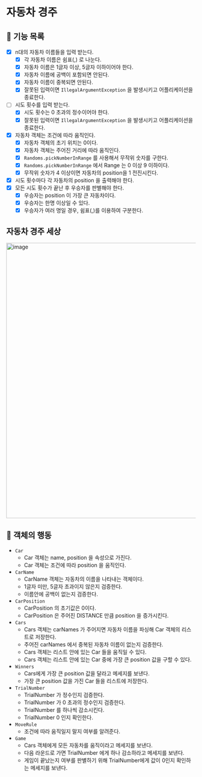 # 자동차 경주

## 🎯 기능 목록

- [X] n대의 자동차 이름들을 입력 받는다.
    - [X] 각 자동차 이름은 쉼표(,) 로 나눈다.
    - [X] 자동차 이름은 1글자 이상, 5글자 이하이어야 한다.
    - [X] 자동차 이름에 공백이 포함되면 안된다.
    - [X] 자동차 이름이 중복되면 안된다.
    - [X] 잘못된 입력이면 `IllegalArgumentException` 을 발생시키고 어플리케이션을 종료한다.
- [ ] 시도 횟수를 입력 받는다.
    - [X] 시도 횟수는 0 초과의 정수이어야 한다.
    - [X] 잘못된 입력이면 `IllegalArgumentException` 을 발생시키고 어플리케이션을 종료한다.
- [X] 자동차 객체는 조건에 따라 움직인다.
    - [X] 자동차 객체의 초기 위치는 0이다.
    - [X] 자동차 객체는 주어진 거리에 따라 움직인다.
    - [X] `Randoms.pickNumberInRange` 를 사용해서 무작위 숫자를 구한다.
    - [X] `Randoms.pickNumberInRange` 에서 Range 는 0 이상 9 이하이다.
    - [X] 무작위 숫자가 4 이상이면 자동차의 position을 1 전진시킨다.
- [X] 시도 횟수마다 각 자동차의 position 을 출력해야 한다.
- [X] 모든 시도 횟수가 끝난 후 우승자를 판별해야 한다.
    - [X] 우승자는 position 이 가장 큰 자동차이다.
    - [X] 우승자는 한명 이상일 수 있다.
    - [X] 우승자가 여러 명일 경우, 쉼표(,)를 이용하여 구분한다. 

## 자동차 경주 세상

<img width="732" alt="image" src="https://github.com/ddoddii/ddoddii.github.io/assets/95014836/3f614c97-47ee-414a-a7fa-1da07219267a">


## 🤖 객체의 행동
- `Car`
  - Car 객체는 name, position 을 속성으로 가진다.
  - Car 객체는 조건에 따라 position 을 움직인다. 
- `CarName`
  - CarName 객체는 자동차의 이름을 나타내는 객체이다.
  - 1글자 미만, 5글자 초과이지 않은지 검증한다.
  - 이름안에 공백이 없는지 검증한다. 
- `CarPosition`
  - CarPosition 의 초기값은 0이다.
  - CarPosition 은 주어진 DISTANCE 만큼 position 을 증가시킨다.
- `Cars`
  - Cars 객체는 carNames 가 주어지면 자동차 이름을 파싱해 Car 객체의 리스트로 저장한다.
  - 주어진 carNames 에서 중복된 자동차 이름이 없는지 검증한다. 
  - Cars 객체는 리스트 안에 있는 Car 들을 움직일 수 있다.
  - Cars 객체는 리스트 안에 있는 Car 중에 가장 큰 position 값을 구할 수 있다.
- `Winners`
  - Cars에게 가장 큰 position 값을 달라고 메세지를 보낸다.
  - 가장 큰 position 값을 가진 Car 들을 리스트에 저장한다.
- `TrialNumber`
  - TrialNumber 가 정수인지 검증한다.
  - TrialNumber 가 0 초과의 정수인지 검증한다.
  - TrialNumber 를 하나씩 감소시킨다.
  - TrialNumber 0 인지 확인한다. 
- `MoveRule`
  - 조건에 따라 움직일지 말지 여부를 알려준다.   
- `Game`
  - Cars 객체에게 모든 자동차를 움직이라고 메세지를 보낸다.
  - 다음 라운드로 가면 TrialNumber 에게 하나 감소하라고 메세지를 보낸다.
  - 게임이 끝났는지 여부를 판별하기 위해 TrialNumber에게 값이 0인지 확인하는 메세지를 보낸다. 
